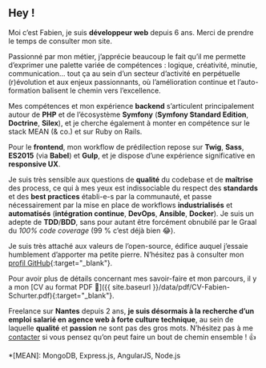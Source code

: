## Hey&nbsp;!

Moi c’est Fabien, je suis **développeur web** depuis 6 ans. Merci de prendre le
temps de consulter mon site.

Passionné par mon métier, j’apprécie beaucoup le fait qu’il me permette d’exprimer
une palette variée de compétences&nbsp;: logique, créativité, minutie, communication…
tout ça au sein d’un secteur d’activité en perpétuelle (r)évolution et aux enjeux
passionnants, où l’amélioration continue et l’auto-formation balisent le chemin
vers l’excellence.

Mes compétences et mon expérience **backend** s’articulent principalement autour
de **PHP** et de l’écosystème **Symfony** (**Symfony Standard Edition**,
**Doctrine**, **Silex**), et je cherche également à monter en compétence sur le
stack MEAN (& co.) et sur Ruby on Rails.

Pour le **frontend**, mon workflow de prédilection repose sur **Twig**, **Sass**,
**ES2015** (via **Babel**) et **Gulp**, et je dispose d’une expérience significative
en **responsive UX**.

Je suis très sensible aux questions de **qualité** du codebase et de **maîtrise**
des process, ce qui à mes yeux est indissociable du respect des **standards** et
des **best practices** établi-e-s par la communauté, et passe nécessairement par
la mise en place de workflows **industrialisés** et **automatisés** (**intégration
continue**, **DevOps**, **Ansible**, **Docker**). Je suis un adepte de **TDD**/**BDD**,
sans pour autant être forcément obnubilé par le Graal du *100% code coverage*
(99&nbsp;% c’est déjà bien 😂).

Je suis très attaché aux valeurs de l’open-source, édifice auquel j’essaie
humblement d’apporter ma petite pierre. N’hésitez pas à consulter mon
[profil GitHub](https://github.com/fabschurt){:target="_blank"}.

Pour avoir plus de détails concernant mes savoir-faire et mon parcours, il y a mon
[CV au format PDF 📄]({{ site.baseurl }}/data/pdf/CV-Fabien-Schurter.pdf){:target="_blank"}.

Freelance sur **Nantes** depuis 2 ans, **je suis désormais à la recherche d’un
emploi salarié en agence web à forte culture technique**, au sein de laquelle
**qualité** et **passion** ne sont pas des gros mots. N’hésitez pas à me
[contacter](#contact) si vous pensez qu’on peut faire un bout de chemin
ensemble&nbsp;! 👍

*[MEAN]: MongoDB, Express.js, AngularJS, Node.js
